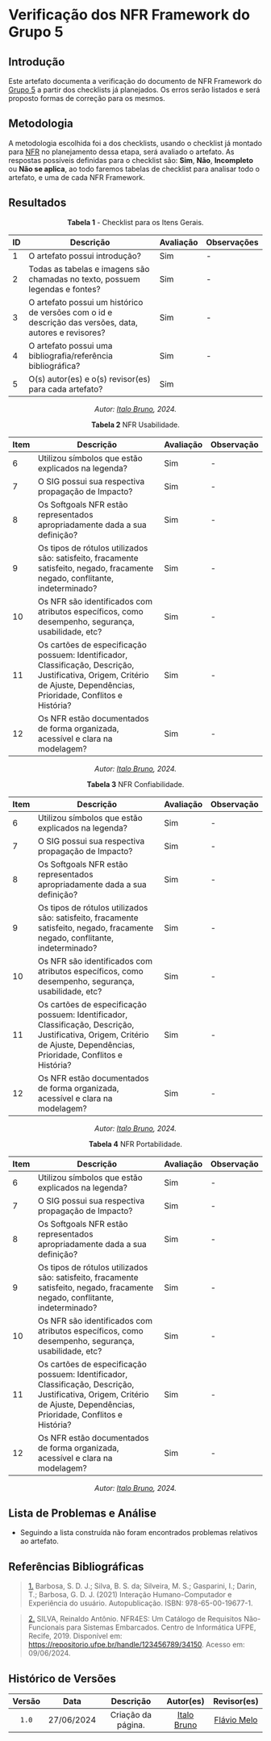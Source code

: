 # Verificação dos NFR Framework do Grupo 5

## Introdução

Este artefato documenta a verificação do documento de NFR Framework do [Grupo 5](https://requisitos-de-software.github.io/2024.1-Sinesp_Cidadao/Modelagem/Agil/NFR/) a partir dos checklists já planejados. Os erros serão listados e será proposto formas de correção para os mesmos.


## Metodologia

A metodologia escolhida foi a dos checklists, usando o checklist já montado para [NFR]() no planejamento dessa etapa, será avaliado o artefato. As respostas possíveis definidas para o checklist são:
**Sim**, **Não**, **Incompleto** ou **Não se aplica**, ao todo faremos tabelas de checklist para analisar todo o artefato, e uma de cada NFR Framework.

## Resultados

<center>

**Tabela 1** - Checklist para os Itens Gerais.

| ID  | Descrição| Avaliação | Observações |
| --- | ----------- | ----------- | ----- |
| 1   | O artefato possui introdução?| Sim | - |
| 2   | Todas as tabelas e imagens são chamadas no texto, possuem legendas e fontes?| Sim| - |
| 3   | O artefato possui um histórico de versões com o id e descrição das versões, data, autores e revisores? | Sim | - |
| 4   | O artefato possui uma bibliografia/referência bibliográfica? | Sim | - |
| 5   | O(s) autor(es) e o(s) revisor(es) para cada artefato? | Sim |


_Autor: [Italo Bruno](https://github.com/Italobrunom), 2024._

</center>

<font><p style="text-align: center">**Tabela 2**  NFR Usabilidade.</p></font>

<center>

| Item   | Descrição     | Avaliação | Observação |
| ----- | --------- | ---------  | ---------- |
| 6 |Utilizou símbolos que estão explicados  na legenda? | Sim | - |
| 7 |O SIG possui sua respectiva propagação de Impacto?| Sim | - |
| 8 |Os Softgoals NFR estão representados apropriadamente dada a sua definição?| Sim | - |
| 9 |Os tipos de rótulos utilizados são: satisfeito, fracamente satisfeito, negado, fracamente negado, conflitante, indeterminado?| Sim | - |
| 10 |Os NFR são identificados com atributos específicos, como desempenho, segurança, usabilidade, etc?| Sim | - |
| 11 |Os cartões de especificação possuem: Identificador, Classificação, Descrição, Justificativa, Origem, Critério de Ajuste, Dependências, Prioridade, Conflitos e História?| Sim | - |
| 12 |Os NFR estão documentados de forma organizada, acessível e clara na modelagem?| Sim | - |

_Autor: [Italo Bruno](https://github.com/Italobrunom), 2024._

</center>

</center>

<font><p style="text-align: center">**Tabela 3**  NFR Confiabilidade.</p></font>

<center>

| Item   | Descrição     | Avaliação | Observação |
| ----- | --------- | ---------  | ---------- |
| 6 |Utilizou símbolos que estão explicados  na legenda?| Sim | - |
| 7 |O SIG possui sua respectiva propagação de Impacto?| Sim | - |
| 8 |Os Softgoals NFR estão representados apropriadamente dada a sua definição?| Sim | - |
| 9 |Os tipos de rótulos utilizados são: satisfeito, fracamente satisfeito, negado, fracamente negado, conflitante, indeterminado?| Sim | - |
| 10 |Os NFR são identificados com atributos específicos, como desempenho, segurança, usabilidade, etc?| Sim | - |
| 11 |Os cartões de especificação possuem: Identificador, Classificação, Descrição, Justificativa, Origem, Critério de Ajuste, Dependências, Prioridade, Conflitos e História?| Sim | - |
| 12 |Os NFR estão documentados de forma organizada, acessível e clara na modelagem?| Sim | - |

_Autor: [Italo Bruno](https://github.com/Italobrunom), 2024._

</center>

</center>

<font><p style="text-align: center">**Tabela 4**  NFR Portabilidade.</p></font>

<center>

| Item   | Descrição     | Avaliação | Observação |
| ----- | --------- | ---------  | ---------- |
| 6 |Utilizou símbolos que estão explicados  na legenda?| Sim | - |
| 7 |O SIG possui sua respectiva propagação de Impacto?| Sim | - |
| 8 |Os Softgoals NFR estão representados apropriadamente dada a sua definição?| Sim | - |
| 9 |Os tipos de rótulos utilizados são: satisfeito, fracamente satisfeito, negado, fracamente negado, conflitante, indeterminado?| Sim | - |
| 10 |Os NFR são identificados com atributos específicos, como desempenho, segurança, usabilidade, etc?| Sim | - |
| 11 |Os cartões de especificação possuem: Identificador, Classificação, Descrição, Justificativa, Origem, Critério de Ajuste, Dependências, Prioridade, Conflitos e História?| Sim | - |
| 12 |Os NFR estão documentados de forma organizada, acessível e clara na modelagem?| Sim | - |

_Autor: [Italo Bruno](https://github.com/Italobrunom), 2024._

</center>

## Lista de Problemas e Análise 

- Seguindo a lista construída não foram encontrados problemas relativos ao artefato.

## Referências Bibliográficas

> <a id="FTF1Ref" href="#FTF1">1.</a>  Barbosa, S. D. J.; Silva, B. S. da; Silveira, M. S.; Gasparini, I.; Darin, T.; Barbosa, G. D. J. (2021)
Interação Humano-Computador e Experiência do usuário. Autopublicação. ISBN: 978-65-00-19677-1.

> <a id="FTF2Ref" href="#FTF2">2.</a> SILVA, Reinaldo Antônio. NFR4ES: Um Catálogo de Requisitos Não-Funcionais para Sistemas Embarcados. Centro de Informática UFPE, Recife, 2019. Disponível em: https://repositorio.ufpe.br/handle/123456789/34150. Acesso em: 09/06/2024.


## Histórico de Versões

| Versão | Data | Descrição | Autor(es) | Revisor(es) |
| :----: | :--: | :-------: | :-------: | :---------: |
| `1.0`  | 27/06/2024 | Criação da página. | [Italo Bruno](https://github.com/Italobrunom) | [Flávio Melo](https://github.com/flavioovatsug) |
